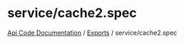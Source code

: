 # service/cache2.spec
 
[Api Code Documentation](../README.md) / [Exports](../modules.md) / service/cache2.spec
